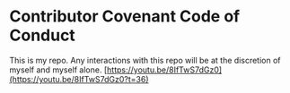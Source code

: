 # Contributor Covenant Code of Conduct

This is my repo. Any interactions with this repo will be at the discretion of myself and myself alone.
[https://youtu.be/8IfTwS7dGz0](https://youtu.be/8IfTwS7dGz0?t=36)
